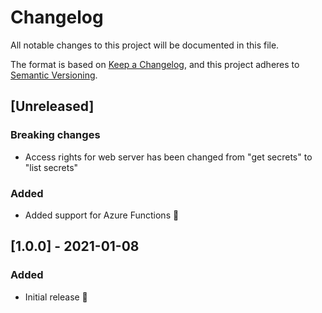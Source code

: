 # Changelog

All notable changes to this project will be documented in this file.

The format is based on [Keep a Changelog](https://keepachangelog.com/en/1.0.0/),
and this project adheres to [Semantic Versioning](https://semver.org/spec/v2.0.0.html).

## [Unreleased]

### Breaking changes

- Access rights for web server has been changed from "get secrets" to "list secrets"

### Added

- Added support for Azure Functions 🎉

## [1.0.0] - 2021-01-08

### Added

- Initial release 🎉
